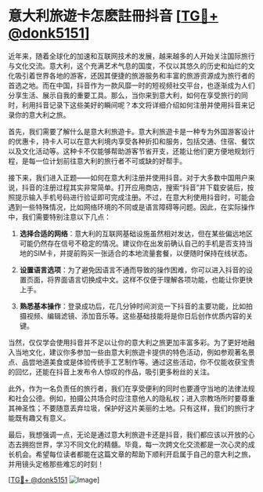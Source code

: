 # 意大利旅遊卡怎麽註冊抖音 [[TG💪+ @donk5151](https://t.me/s/donk5151)]

近年来，随着全球化的加速和互联网技术的发展，越来越多的人开始关注国际旅行与文化交流。意大利，这个充满艺术气息的国度，不仅以其悠久的历史和灿烂的文化吸引着世界各地的游客，还因其便捷的旅游服务和丰富的旅游资源成为旅行者的首选之地。而在中国，抖音作为一款风靡一时的短视频社交平台，也逐渐成为人们分享生活、展示自我的重要工具。那么，当你来到意大利，如何在享受旅行的同时，利用抖音记录下这些美好的瞬间呢？本文将详细介绍如何注册并使用抖音来记录你的意大利之旅。

首先，我们需要了解什么是意大利旅遊卡。意大利旅遊卡是一种专为外国游客设计的优惠卡，持卡人可以在意大利境内享受各种折扣和服务，包括交通、住宿、餐饮以及文化活动等。这种卡不仅能够帮助游客节省开支，还能让他们更方便地规划行程，是每一位计划前往意大利的旅行者不可或缺的好帮手。

接下来，我们进入正题——如何在意大利注册并使用抖音。对于大多数中国用户来说，抖音的注册过程其实非常简单。打开应用商店，搜索“抖音”并下载安装后，按照提示输入手机号码进行验证即可完成注册。不过，在意大利使用抖音时，可能会遇到一些特殊情况，比如网络环境的不同或是语言障碍等问题。因此，在实际操作中，我们需要特别注意以下几点：

1. **选择合适的网络**：意大利的互联网基础设施虽然相对发达，但在某些偏远地区可能仍然存在信号不稳定的情况。建议你在出发前确认自己的手机是否支持当地的SIM卡，并提前购买一张适合的本地流量套餐，以便随时保持在线状态。

2. **设置语言选项**：为了避免因语言不通而导致的操作困难，你可以进入抖音的设置页面，将界面语言切换成中文。这样不仅便于理解各项功能，也能让你更快上手。

3. **熟悉基本操作**：登录成功后，花几分钟时间浏览一下抖音的主要功能，比如拍摄视频、编辑滤镜、添加音乐等。这些基础技能将是你日后创作优质内容的关键。

当然，仅仅学会使用抖音并不足以让你的意大利之旅更加丰富多彩。为了更好地融入当地文化，建议你多参加一些由意大利旅遊卡提供的特色活动，例如参观著名景点、品尝地道美食或是体验传统手工艺制作等。通过这些活动，你不仅能收获宝贵的回忆，还能在抖音上发布令人惊叹的作品，吸引更多粉丝的关注。

此外，作为一名负责任的旅行者，我们在享受便利的同时也要遵守当地的法律法规和社会公德。例如，拍摄公共场合时应注意他人的隐私权；进入宗教场所时要尊重其神圣性；不要随意丢弃垃圾，保护好这片美丽的土地。只有这样，我们的旅行才能既有趣又有意义。

最后，我想强调一点，无论是通过意大利旅遊卡还是抖音，我们都应该以开放的心态去拥抱世界，学习不同文化的精髓。毕竟，每一次跨文化交流都是一次心灵的成长机会。希望每位读者都能在这篇文章的帮助下顺利开启属于自己的意大利之旅，并用镜头定格那些难忘的时刻！

[[TG💪+ @donk5151](https://t.me/s/donk5151) ![Image](https://i.postimg.cc/rwNCRYN7/Snipaste-2025-04-30-17-27-05.png)]